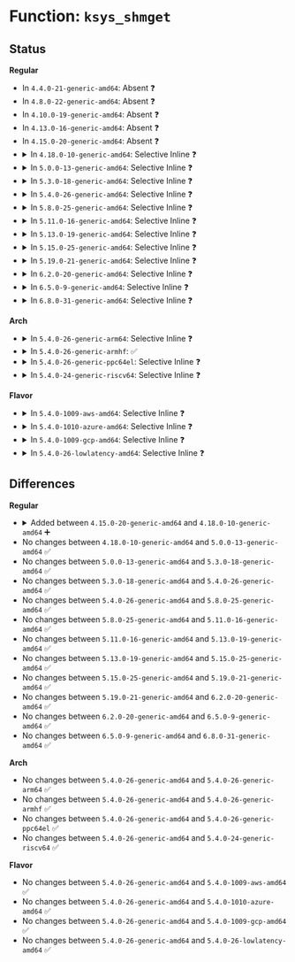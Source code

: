# Function: <code>ksys_shmget</code>

## Status
<b>Regular</b>
<ul>
<li>
In <code>4.4.0-21-generic-amd64</code>: Absent ❓
</li>
<li>
In <code>4.8.0-22-generic-amd64</code>: Absent ❓
</li>
<li>
In <code>4.10.0-19-generic-amd64</code>: Absent ❓
</li>
<li>
In <code>4.13.0-16-generic-amd64</code>: Absent ❓
</li>
<li>
In <code>4.15.0-20-generic-amd64</code>: Absent ❓
</li>
<li>
<details>
<summary>In <code>4.18.0-10-generic-amd64</code>: Selective Inline ❓</summary>

```c
long int ksys_shmget(key_t key, size_t size, int shmflg)
```

```json
{
  "name": "ksys_shmget",
  "collision_type": "Unique Global",
  "inline_type": "Selective",
  "funcs": [
    {
      "addr": 18446744071582898355,
      "name": "ksys_shmget",
      "external": true,
      "loc": "ipc/shm.c:706",
      "file": "ipc/shm.c",
      "inline": "not declared, inlined",
      "caller_inline": [
        "ipc/shm.c:__ia32_sys_shmget",
        "ipc/shm.c:__x64_sys_shmget"
      ],
      "caller_func": [
        "ipc/syscall.c:__x32_compat_sys_ipc",
        "ipc/syscall.c:__ia32_compat_sys_ipc"
      ]
    }
  ],
  "symbols": [
    {
      "addr": 18446744071582903680,
      "name": "ksys_shmget",
      "section": ".text",
      "bind": "STB_GLOBAL",
      "size": 108
    }
  ]
}
```
</details>
</li>
<li>
<details>
<summary>In <code>5.0.0-13-generic-amd64</code>: Selective Inline ❓</summary>

```c
long int ksys_shmget(key_t key, size_t size, int shmflg)
```

```json
{
  "name": "ksys_shmget",
  "collision_type": "Unique Global",
  "inline_type": "Selective",
  "funcs": [
    {
      "addr": 18446744071583006515,
      "name": "ksys_shmget",
      "external": true,
      "loc": "ipc/shm.c:726",
      "file": "ipc/shm.c",
      "inline": "not declared, inlined",
      "caller_inline": [
        "ipc/shm.c:__ia32_sys_shmget",
        "ipc/shm.c:__x64_sys_shmget"
      ],
      "caller_func": [
        "ipc/syscall.c:__x32_compat_sys_ipc",
        "ipc/syscall.c:__ia32_compat_sys_ipc"
      ]
    }
  ],
  "symbols": [
    {
      "addr": 18446744071583011968,
      "name": "ksys_shmget",
      "section": ".text",
      "bind": "STB_GLOBAL",
      "size": 108
    }
  ]
}
```
</details>
</li>
<li>
<details>
<summary>In <code>5.3.0-18-generic-amd64</code>: Selective Inline ❓</summary>

```c
long int ksys_shmget(key_t key, size_t size, int shmflg)
```

```json
{
  "name": "ksys_shmget",
  "collision_type": "Unique Global",
  "inline_type": "Selective",
  "funcs": [
    {
      "addr": 18446744071583188000,
      "name": "ksys_shmget",
      "external": true,
      "loc": "ipc/shm.c:726",
      "file": "ipc/shm.c",
      "inline": "not declared, inlined",
      "caller_inline": [
        "ipc/shm.c:__ia32_sys_shmget",
        "ipc/shm.c:__x64_sys_shmget"
      ],
      "caller_func": [
        "ipc/syscall.c:compat_ksys_ipc"
      ]
    }
  ],
  "symbols": [
    {
      "addr": 18446744071583194096,
      "name": "ksys_shmget",
      "section": ".text",
      "bind": "STB_GLOBAL",
      "size": 109
    }
  ]
}
```
</details>
</li>
<li>
<details>
<summary>In <code>5.4.0-26-generic-amd64</code>: Selective Inline ❓</summary>

```c
long int ksys_shmget(key_t key, size_t size, int shmflg)
```

```json
{
  "name": "ksys_shmget",
  "collision_type": "Unique Global",
  "inline_type": "Selective",
  "funcs": [
    {
      "addr": 18446744071583293808,
      "name": "ksys_shmget",
      "external": true,
      "loc": "ipc/shm.c:726",
      "file": "ipc/shm.c",
      "inline": "not declared, inlined",
      "caller_inline": [
        "ipc/shm.c:__ia32_sys_shmget",
        "ipc/shm.c:__x64_sys_shmget"
      ],
      "caller_func": [
        "ipc/syscall.c:compat_ksys_ipc"
      ]
    }
  ],
  "symbols": [
    {
      "addr": 18446744071583299904,
      "name": "ksys_shmget",
      "section": ".text",
      "bind": "STB_GLOBAL",
      "size": 109
    }
  ]
}
```
</details>
</li>
<li>
<details>
<summary>In <code>5.8.0-25-generic-amd64</code>: Selective Inline ❓</summary>

```c
long int ksys_shmget(key_t key, size_t size, int shmflg)
```

```json
{
  "name": "ksys_shmget",
  "collision_type": "Unique Global",
  "inline_type": "Selective",
  "funcs": [
    {
      "addr": 18446744071583625294,
      "name": "ksys_shmget",
      "external": true,
      "loc": "ipc/shm.c:726",
      "file": "ipc/shm.c",
      "inline": "not declared, inlined",
      "caller_inline": [
        "ipc/shm.c:__ia32_sys_shmget",
        "ipc/shm.c:__x64_sys_shmget"
      ],
      "caller_func": [
        "ipc/syscall.c:compat_ksys_ipc"
      ]
    }
  ],
  "symbols": [
    {
      "addr": 18446744071583632000,
      "name": "ksys_shmget",
      "section": ".text",
      "bind": "STB_GLOBAL",
      "size": 109
    }
  ]
}
```
</details>
</li>
<li>
<details>
<summary>In <code>5.11.0-16-generic-amd64</code>: Selective Inline ❓</summary>

```c
long int ksys_shmget(key_t key, size_t size, int shmflg)
```

```json
{
  "name": "ksys_shmget",
  "collision_type": "Unique Global",
  "inline_type": "Selective",
  "funcs": [
    {
      "addr": 18446744071583745822,
      "name": "ksys_shmget",
      "external": true,
      "loc": "ipc/shm.c:725",
      "file": "ipc/shm.c",
      "inline": "not declared, inlined",
      "caller_inline": [
        "ipc/shm.c:__ia32_sys_shmget",
        "ipc/shm.c:__x64_sys_shmget"
      ],
      "caller_func": [
        "ipc/syscall.c:compat_ksys_ipc"
      ]
    }
  ],
  "symbols": [
    {
      "addr": 18446744071583752640,
      "name": "ksys_shmget",
      "section": ".text",
      "bind": "STB_GLOBAL",
      "size": 109
    }
  ]
}
```
</details>
</li>
<li>
<details>
<summary>In <code>5.13.0-19-generic-amd64</code>: Selective Inline ❓</summary>

```c
long int ksys_shmget(key_t key, size_t size, int shmflg)
```

```json
{
  "name": "ksys_shmget",
  "collision_type": "Unique Global",
  "inline_type": "Selective",
  "funcs": [
    {
      "addr": 18446744071583770046,
      "name": "ksys_shmget",
      "external": true,
      "loc": "ipc/shm.c:725",
      "file": "ipc/shm.c",
      "inline": "not declared, inlined",
      "caller_inline": [
        "ipc/shm.c:__ia32_sys_shmget",
        "ipc/shm.c:__x64_sys_shmget"
      ],
      "caller_func": [
        "ipc/syscall.c:compat_ksys_ipc"
      ]
    }
  ],
  "symbols": [
    {
      "addr": 18446744071583776752,
      "name": "ksys_shmget",
      "section": ".text",
      "bind": "STB_GLOBAL",
      "size": 109
    }
  ]
}
```
</details>
</li>
<li>
<details>
<summary>In <code>5.15.0-25-generic-amd64</code>: Selective Inline ❓</summary>

```c
long int ksys_shmget(key_t key, size_t size, int shmflg)
```

```json
{
  "name": "ksys_shmget",
  "collision_type": "Unique Global",
  "inline_type": "Selective",
  "funcs": [
    {
      "addr": 18446744071584131934,
      "name": "ksys_shmget",
      "external": true,
      "loc": "ipc/shm.c:821",
      "file": "ipc/shm.c",
      "inline": "not declared, inlined",
      "caller_inline": [
        "ipc/shm.c:__ia32_sys_shmget",
        "ipc/shm.c:__x64_sys_shmget"
      ],
      "caller_func": [
        "ipc/syscall.c:compat_ksys_ipc"
      ]
    }
  ],
  "symbols": [
    {
      "addr": 18446744071584138880,
      "name": "ksys_shmget",
      "section": ".text",
      "bind": "STB_GLOBAL",
      "size": 109
    }
  ]
}
```
</details>
</li>
<li>
<details>
<summary>In <code>5.19.0-21-generic-amd64</code>: Selective Inline ❓</summary>

```c
long int ksys_shmget(key_t key, size_t size, int shmflg)
```

```json
{
  "name": "ksys_shmget",
  "collision_type": "Unique Global",
  "inline_type": "Selective",
  "funcs": [
    {
      "addr": 18446744071584731892,
      "name": "ksys_shmget",
      "external": true,
      "loc": "ipc/shm.c:815",
      "file": "ipc/shm.c",
      "inline": "not declared, inlined",
      "caller_inline": [
        "ipc/shm.c:__ia32_sys_shmget",
        "ipc/shm.c:__x64_sys_shmget"
      ],
      "caller_func": [
        "ipc/syscall.c:compat_ksys_ipc"
      ]
    }
  ],
  "symbols": [
    {
      "addr": 18446744071584736752,
      "name": "ksys_shmget",
      "section": ".text",
      "bind": "STB_GLOBAL",
      "size": 119
    }
  ]
}
```
</details>
</li>
<li>
<details>
<summary>In <code>6.2.0-20-generic-amd64</code>: Selective Inline ❓</summary>

```c
long int ksys_shmget(key_t key, size_t size, int shmflg)
```

```json
{
  "name": "ksys_shmget",
  "collision_type": "Unique Global",
  "inline_type": "Selective",
  "funcs": [
    {
      "addr": 18446744071585425412,
      "name": "ksys_shmget",
      "external": true,
      "loc": "ipc/shm.c:831",
      "file": "ipc/shm.c",
      "inline": "not declared, inlined",
      "caller_inline": [
        "ipc/shm.c:__ia32_sys_shmget",
        "ipc/shm.c:__x64_sys_shmget"
      ],
      "caller_func": [
        "ipc/syscall.c:compat_ksys_ipc"
      ]
    }
  ],
  "symbols": [
    {
      "addr": 18446744071585430672,
      "name": "ksys_shmget",
      "section": ".text",
      "bind": "STB_GLOBAL",
      "size": 119
    }
  ]
}
```
</details>
</li>
<li>
<details>
<summary>In <code>6.5.0-9-generic-amd64</code>: Selective Inline ❓</summary>

```c
long int ksys_shmget(key_t key, size_t size, int shmflg)
```

```json
{
  "name": "ksys_shmget",
  "collision_type": "Unique Global",
  "inline_type": "Selective",
  "funcs": [
    {
      "addr": 18446744071585656100,
      "name": "ksys_shmget",
      "external": true,
      "loc": "ipc/shm.c:831",
      "file": "ipc/shm.c",
      "inline": "not declared, inlined",
      "caller_inline": [
        "ipc/shm.c:__ia32_sys_shmget",
        "ipc/shm.c:__x64_sys_shmget"
      ],
      "caller_func": [
        "ipc/syscall.c:compat_ksys_ipc"
      ]
    }
  ],
  "symbols": [
    {
      "addr": 18446744071585661344,
      "name": "ksys_shmget",
      "section": ".text",
      "bind": "STB_GLOBAL",
      "size": 119
    }
  ]
}
```
</details>
</li>
<li>
<details>
<summary>In <code>6.8.0-31-generic-amd64</code>: Selective Inline ❓</summary>

```c
long int ksys_shmget(key_t key, size_t size, int shmflg)
```

```json
{
  "name": "ksys_shmget",
  "collision_type": "Unique Global",
  "inline_type": "Selective",
  "funcs": [
    {
      "addr": 18446744071585902868,
      "name": "ksys_shmget",
      "external": true,
      "loc": "ipc/shm.c:827",
      "file": "ipc/shm.c",
      "inline": "not declared, inlined",
      "caller_inline": [
        "ipc/shm.c:__ia32_sys_shmget",
        "ipc/shm.c:__x64_sys_shmget"
      ],
      "caller_func": [
        "ipc/syscall.c:compat_ksys_ipc"
      ]
    }
  ],
  "symbols": [
    {
      "addr": 18446744071585908112,
      "name": "ksys_shmget",
      "section": ".text",
      "bind": "STB_GLOBAL",
      "size": 119
    }
  ]
}
```
</details>
</li>
</ul>
<b>Arch</b>
<ul>
<li>
<details>
<summary>In <code>5.4.0-26-generic-arm64</code>: Selective Inline ❓</summary>

```c
long int ksys_shmget(key_t key, size_t size, int shmflg)
```

```json
{
  "name": "ksys_shmget",
  "collision_type": "Unique Global",
  "inline_type": "Selective",
  "funcs": [
    {
      "addr": 18446603336495031416,
      "name": "ksys_shmget",
      "external": true,
      "loc": "ipc/shm.c:726",
      "file": "ipc/shm.c",
      "inline": "not declared, inlined",
      "caller_inline": [
        "ipc/shm.c:__arm64_sys_shmget"
      ],
      "caller_func": []
    }
  ],
  "symbols": [
    {
      "addr": 18446603336495038624,
      "name": "ksys_shmget",
      "section": ".text",
      "bind": "STB_GLOBAL",
      "size": 136
    }
  ]
}
```
</details>
</li>
<li>
<details>
<summary>In <code>5.4.0-26-generic-armhf</code>: ✅</summary>

```c
long int ksys_shmget(key_t key, size_t size, int shmflg)
```

```json
{
  "name": "ksys_shmget",
  "collision_type": "Unique Global",
  "inline_type": "No",
  "funcs": [
    {
      "addr": 3228440832,
      "name": "ksys_shmget",
      "external": true,
      "loc": "ipc/shm.c:726",
      "file": "ipc/shm.c",
      "inline": "seen, unknown",
      "caller_inline": [],
      "caller_func": [
        "ipc/shm.c:__se_sys_shmget"
      ]
    }
  ],
  "symbols": [
    {
      "addr": 3228440832,
      "name": "ksys_shmget",
      "section": ".text",
      "bind": "STB_GLOBAL",
      "size": 140
    }
  ]
}
```
</details>
</li>
<li>
<details>
<summary>In <code>5.4.0-26-generic-ppc64el</code>: Selective Inline ❓</summary>

```c
long int ksys_shmget(key_t key, size_t size, int shmflg)
```

```json
{
  "name": "ksys_shmget",
  "collision_type": "Unique Global",
  "inline_type": "Selective",
  "funcs": [
    {
      "addr": 13835058055288916716,
      "name": "ksys_shmget",
      "external": true,
      "loc": "ipc/shm.c:726",
      "file": "ipc/shm.c",
      "inline": "not declared, inlined",
      "caller_inline": [
        "ipc/shm.c:__se_sys_shmget"
      ],
      "caller_func": [
        "ipc/syscall.c:compat_ksys_ipc",
        "ipc/syscall.c:ksys_ipc"
      ]
    }
  ],
  "symbols": [
    {
      "addr": 13835058055288924800,
      "name": "ksys_shmget",
      "section": ".text",
      "bind": "STB_GLOBAL",
      "size": 136
    }
  ]
}
```
</details>
</li>
<li>
<details>
<summary>In <code>5.4.0-24-generic-riscv64</code>: Selective Inline ❓</summary>

```c
long int ksys_shmget(key_t key, size_t size, int shmflg)
```

```json
{
  "name": "ksys_shmget",
  "collision_type": "Unique Global",
  "inline_type": "Selective",
  "funcs": [
    {
      "addr": 18446743936274316230,
      "name": "ksys_shmget",
      "external": true,
      "loc": "ipc/shm.c:726",
      "file": "ipc/shm.c",
      "inline": "not declared, inlined",
      "caller_inline": [
        "ipc/shm.c:__se_sys_shmget"
      ],
      "caller_func": []
    }
  ],
  "symbols": [
    {
      "addr": 18446743936274316114,
      "name": "ksys_shmget",
      "section": ".text",
      "bind": "STB_GLOBAL",
      "size": 86
    }
  ]
}
```
</details>
</li>
</ul>
<b>Flavor</b>
<ul>
<li>
<details>
<summary>In <code>5.4.0-1009-aws-amd64</code>: Selective Inline ❓</summary>

```c
long int ksys_shmget(key_t key, size_t size, int shmflg)
```

```json
{
  "name": "ksys_shmget",
  "collision_type": "Unique Global",
  "inline_type": "Selective",
  "funcs": [
    {
      "addr": 18446744071583262544,
      "name": "ksys_shmget",
      "external": true,
      "loc": "ipc/shm.c:726",
      "file": "ipc/shm.c",
      "inline": "not declared, inlined",
      "caller_inline": [
        "ipc/shm.c:__ia32_sys_shmget",
        "ipc/shm.c:__x64_sys_shmget"
      ],
      "caller_func": [
        "ipc/syscall.c:compat_ksys_ipc"
      ]
    }
  ],
  "symbols": [
    {
      "addr": 18446744071583268640,
      "name": "ksys_shmget",
      "section": ".text",
      "bind": "STB_GLOBAL",
      "size": 109
    }
  ]
}
```
</details>
</li>
<li>
<details>
<summary>In <code>5.4.0-1010-azure-amd64</code>: Selective Inline ❓</summary>

```c
long int ksys_shmget(key_t key, size_t size, int shmflg)
```

```json
{
  "name": "ksys_shmget",
  "collision_type": "Unique Global",
  "inline_type": "Selective",
  "funcs": [
    {
      "addr": 18446744071583199696,
      "name": "ksys_shmget",
      "external": true,
      "loc": "ipc/shm.c:726",
      "file": "ipc/shm.c",
      "inline": "not declared, inlined",
      "caller_inline": [
        "ipc/shm.c:__ia32_sys_shmget",
        "ipc/shm.c:__x64_sys_shmget"
      ],
      "caller_func": [
        "ipc/syscall.c:compat_ksys_ipc"
      ]
    }
  ],
  "symbols": [
    {
      "addr": 18446744071583205776,
      "name": "ksys_shmget",
      "section": ".text",
      "bind": "STB_GLOBAL",
      "size": 109
    }
  ]
}
```
</details>
</li>
<li>
<details>
<summary>In <code>5.4.0-1009-gcp-amd64</code>: Selective Inline ❓</summary>

```c
long int ksys_shmget(key_t key, size_t size, int shmflg)
```

```json
{
  "name": "ksys_shmget",
  "collision_type": "Unique Global",
  "inline_type": "Selective",
  "funcs": [
    {
      "addr": 18446744071583246576,
      "name": "ksys_shmget",
      "external": true,
      "loc": "ipc/shm.c:726",
      "file": "ipc/shm.c",
      "inline": "not declared, inlined",
      "caller_inline": [
        "ipc/shm.c:__ia32_sys_shmget",
        "ipc/shm.c:__x64_sys_shmget"
      ],
      "caller_func": [
        "ipc/syscall.c:compat_ksys_ipc"
      ]
    }
  ],
  "symbols": [
    {
      "addr": 18446744071583252672,
      "name": "ksys_shmget",
      "section": ".text",
      "bind": "STB_GLOBAL",
      "size": 109
    }
  ]
}
```
</details>
</li>
<li>
<details>
<summary>In <code>5.4.0-26-lowlatency-amd64</code>: Selective Inline ❓</summary>

```c
long int ksys_shmget(key_t key, size_t size, int shmflg)
```

```json
{
  "name": "ksys_shmget",
  "collision_type": "Unique Global",
  "inline_type": "Selective",
  "funcs": [
    {
      "addr": 18446744071583340992,
      "name": "ksys_shmget",
      "external": true,
      "loc": "ipc/shm.c:726",
      "file": "ipc/shm.c",
      "inline": "not declared, inlined",
      "caller_inline": [
        "ipc/shm.c:__ia32_sys_shmget",
        "ipc/shm.c:__x64_sys_shmget"
      ],
      "caller_func": [
        "ipc/syscall.c:compat_ksys_ipc"
      ]
    }
  ],
  "symbols": [
    {
      "addr": 18446744071583347152,
      "name": "ksys_shmget",
      "section": ".text",
      "bind": "STB_GLOBAL",
      "size": 109
    }
  ]
}
```
</details>
</li>
</ul>

## Differences
<b>Regular</b>
<ul>
<li>
<details>
<summary>Added between <code>4.15.0-20-generic-amd64</code> and <code>4.18.0-10-generic-amd64</code> ➕</summary>

```c
long int ksys_shmget(key_t key, size_t size, int shmflg)
```
</details>
</li>
<li>
No changes between <code>4.18.0-10-generic-amd64</code> and <code>5.0.0-13-generic-amd64</code> ✅
</li>
<li>
No changes between <code>5.0.0-13-generic-amd64</code> and <code>5.3.0-18-generic-amd64</code> ✅
</li>
<li>
No changes between <code>5.3.0-18-generic-amd64</code> and <code>5.4.0-26-generic-amd64</code> ✅
</li>
<li>
No changes between <code>5.4.0-26-generic-amd64</code> and <code>5.8.0-25-generic-amd64</code> ✅
</li>
<li>
No changes between <code>5.8.0-25-generic-amd64</code> and <code>5.11.0-16-generic-amd64</code> ✅
</li>
<li>
No changes between <code>5.11.0-16-generic-amd64</code> and <code>5.13.0-19-generic-amd64</code> ✅
</li>
<li>
No changes between <code>5.13.0-19-generic-amd64</code> and <code>5.15.0-25-generic-amd64</code> ✅
</li>
<li>
No changes between <code>5.15.0-25-generic-amd64</code> and <code>5.19.0-21-generic-amd64</code> ✅
</li>
<li>
No changes between <code>5.19.0-21-generic-amd64</code> and <code>6.2.0-20-generic-amd64</code> ✅
</li>
<li>
No changes between <code>6.2.0-20-generic-amd64</code> and <code>6.5.0-9-generic-amd64</code> ✅
</li>
<li>
No changes between <code>6.5.0-9-generic-amd64</code> and <code>6.8.0-31-generic-amd64</code> ✅
</li>
</ul>
<b>Arch</b>
<ul>
<li>
No changes between <code>5.4.0-26-generic-amd64</code> and <code>5.4.0-26-generic-arm64</code> ✅
</li>
<li>
No changes between <code>5.4.0-26-generic-amd64</code> and <code>5.4.0-26-generic-armhf</code> ✅
</li>
<li>
No changes between <code>5.4.0-26-generic-amd64</code> and <code>5.4.0-26-generic-ppc64el</code> ✅
</li>
<li>
No changes between <code>5.4.0-26-generic-amd64</code> and <code>5.4.0-24-generic-riscv64</code> ✅
</li>
</ul>
<b>Flavor</b>
<ul>
<li>
No changes between <code>5.4.0-26-generic-amd64</code> and <code>5.4.0-1009-aws-amd64</code> ✅
</li>
<li>
No changes between <code>5.4.0-26-generic-amd64</code> and <code>5.4.0-1010-azure-amd64</code> ✅
</li>
<li>
No changes between <code>5.4.0-26-generic-amd64</code> and <code>5.4.0-1009-gcp-amd64</code> ✅
</li>
<li>
No changes between <code>5.4.0-26-generic-amd64</code> and <code>5.4.0-26-lowlatency-amd64</code> ✅
</li>
</ul>
